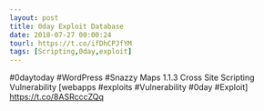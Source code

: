 ```yaml
---
layout: post
title: 0day Exploit Database
date: 2018-07-27 00:00:24
tourl: https://t.co/ifDhCPJfYM
tags: [Scripting,0day,exploit]
---
```

#0daytoday #WordPress #Snazzy Maps 1.1.3 Cross Site Scripting Vulnerability [webapps #exploits #Vulnerability #0day #Exploit] https://t.co/8ASRcccZQq